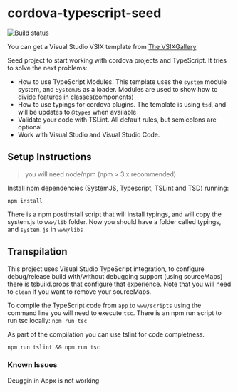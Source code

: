 cordova-typescript-seed
=======================

[![Build status](https://ci.appveyor.com/api/projects/status/1hhirxcajfd7rupa?svg=true)](https://ci.appveyor.com/project/ridomin/cordova-typescript-seed)

You can get a Visual Studio VSIX template from [The VSIXGallery](http://vsixgallery.com/extension/cordova-typescript-template.RidoMin.67ce102a-cf7b-46e5-8367-9e2a3aa15b13/)

Seed project to start working with cordova projects and TypeScript. It tries to solve the next problems:

* How to use TypeScript Modules. This template uses the `system` module system, and `SystemJS` as a loader. Modules are used to show how to divide features in classes(components)
* How to use typings for cordova plugins. The template is using `tsd`, and will be updates to `@types` when available
* Validate your code with TSLint. All default rules, but semicolons are optional
* Work with Visual Studio and Visual Studio Code.

## Setup Instructions
>you will need node/npm (npm > 3.x recommended)

Install npm dependencies (SystemJS, Typescript, TSLint and TSD) running:

```
npm install
```
There is a npm postinstall script that will install typings, and will copy the system.js to `www/lib` folder. 
Now you should have a folder called typings, and `system.js` in `www/libs`

## Transpilation
This project uses Visual Studio TypeScript integration, to configure debug/release build with/without debugging support (using sourceMaps) there is tsbuild.props that configure that experience. Note that you will need to `clean` if you want to remove your sourceMaps.

To compile the TypeScript code from `app` to  `www/scripts` using the command line you will need to execute `tsc`. 
There is an npm run script to run tsc locally: `npm run tsc`

As part of the compilation you can use tslint for code completness.
```
npm run tslint && npm run tsc
```


### Known Issues

Deuggin in Appx is not working
